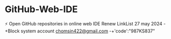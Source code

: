 # GitHub-Web-IDE
⚡ Open GitHub repositories in online web IDE
   Renew LinkList 27 may 2024
-+Block system account chomsin422@gmail.com 
-+'code':"987KS837"
